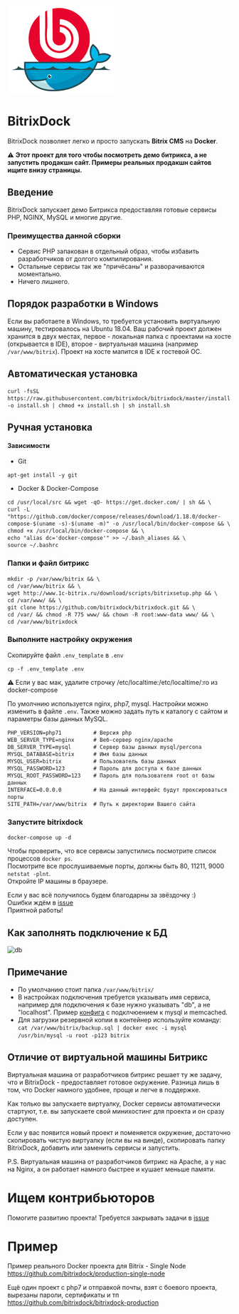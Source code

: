 ![Alt text](assets/logo.jpg?raw=true "BitrixDock")

# BitrixDock
BitrixDock позволяет легко и просто запускать **Bitrix CMS** на **Docker**.

:warning: **Этот проект для того чтобы посмотреть демо битрикса, а не запустить продакшн сайт. Примеры реальных продакшн сайтов ищите внизу страницы.**


## Введение
BitrixDock запускает демо Битрикса предоставляя готовые сервисы PHP, NGINX, MySQL и многие другие.

### Преимущества данной сборки
- Сервис PHP запакован в отдельный образ, чтобы избавить разработчиков от долгого компилирования.
- Остальные сервисы так же "причёсаны" и разворачиваются моментально.
- Ничего лишнего.

## Порядок разработки в Windows
Если вы работаете в Windows, то требуется установить виртуальную машину, тестировалось на Ubuntu 18.04.
Ваш рабочий проект должен хранится в двух местах, первое - локальная папка с проектами на хосте (открывается в IDE), второе - виртуальная машина
(например ```/var/www/bitrix```). Проект на хосте мапится в IDE к гостевой OC.

## Автоматическая установка  
```
curl -fsSL https://raw.githubusercontent.com/bitrixdock/bitrixdock/master/install.sh -o install.sh | chmod +x install.sh | sh install.sh
```

## Ручная установка   
#### Зависимости
- Git
```
apt-get install -y git
```
- Docker & Docker-Compose
```
cd /usr/local/src && wget -qO- https://get.docker.com/ | sh && \
curl -L "https://github.com/docker/compose/releases/download/1.18.0/docker-compose-$(uname -s)-$(uname -m)" -o /usr/local/bin/docker-compose && \
chmod +x /usr/local/bin/docker-compose && \
echo "alias dc='docker-compose'" >> ~/.bash_aliases && \
source ~/.bashrc
```

### Папки и файл битрикс
```
mkdir -p /var/www/bitrix && \
cd /var/www/bitrix && \
wget http://www.1c-bitrix.ru/download/scripts/bitrixsetup.php && \
cd /var/www/ && \
git clone https://github.com/bitrixdock/bitrixdock.git && \
cd /var/ && chmod -R 775 www/ && chown -R root:www-data www/ && \
cd /var/www/bitrixdock
```

### Выполните настройку окружения

Скопируйте файл `.env_template` в `.env`

```
cp -f .env_template .env
```
⚠ Если у вас мак, удалите строчку /etc/localtime:/etc/localtime/:ro из docker-compose

По умолчнию используется nginx, php7, mysql. Настройки можно изменить в файле ```.env```. Также можно задать путь к каталогу с сайтом и параметры базы данных MySQL.


```
PHP_VERSION=php71          # Версия php 
WEB_SERVER_TYPE=nginx      # Веб-сервер nginx/apache
DB_SERVER_TYPE=mysql       # Сервер базы данных mysql/percona
MYSQL_DATABASE=bitrix      # Имя базы данных
MYSQL_USER=bitrix          # Пользователь базы данных
MYSQL_PASSWORD=123         # Пароль для доступа к базе данных
MYSQL_ROOT_PASSWORD=123    # Пароль для пользователя root от базы данных
INTERFACE=0.0.0.0          # На данный интерфейс будут проксироваться порты
SITE_PATH=/var/www/bitrix  # Путь к директории Вашего сайта

```

### Запустите bitrixdock
```
docker-compose up -d
```
Чтобы проверить, что все сервисы запустились посмотрите список процессов ```docker ps```.  
Посмотрите все прослушиваемые порты, должны быть 80, 11211, 9000 ```netstat -plnt```.  
Откройте IP машины в браузере.

Если у вас всё получилось будем благодарны за звёздочку :)  
Ошибки ждём в [issue](https://github.com/bitrixdock/bitrixdock/issues)  
Приятной работы!

## Как заполнять подключение к БД
![db](https://raw.githubusercontent.com/bitrixdock/bitrixdock/master/db.png)

## Примечание
- По умолчанию стоит папка ```/var/www/bitrix/```
- В настройках подключения требуется указывать имя сервиса, например для подключения к базе нужно указывать "db", а не "localhost". Пример [конфига](configs/.settings.php)  с подклчюением к mysql и memcached.
- Для загрузки резервной копии в контейнер используйте команду: ```cat /var/www/bitrix/backup.sql | docker exec -i mysql /usr/bin/mysql -u root -p123 bitrix```

## Отличие от виртуальной машины Битрикс
Виртуальная машина от разработчиков битрикс решает ту же задачу, что и BitrixDock - предоставляет готовое окружение. Разница лишь в том, что Docker намного удобнее, проще и легче в поддержке.

Как только вы запускаете виртуалку, Docker сервисы автоматически стартуют, т.е. вы запускаете свой минихостинг для проекта и он сразу доступен.

Если у вас появится новый проект и поменяется окружение, достаточно скопировать чистую виртуалку (если вы на винде), скопировать папку BitrixDock, добавить или заменить сервисы и запустить.

P.S.
Виртуальная машина от разработчиков битрикс на Apache, а у нас на Nginx, а он работает намного быстрее и кушает меньше памяти.

# Ищем контрибьюторов  
Помогите развитию проекта! Требуется закрывать задачи в [issue](https://github.com/bitrixdock/bitrixdock/issues)

# Пример
Пример реального Docker проекта для Bitrix - Single Node    
https://github.com/bitrixdock/production-single-node   

Ещё один проект с php7 и отправкой почты, взят с боевого проекта, вырезаны пароли, сертификаты и тп   
https://github.com/bitrixdock/bitrixdock-production

